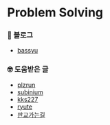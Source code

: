 # Problem Solving

### 📝 블로그
- <a href="https://bassyu.tistory.com/category/PS">
    bassyu
  </a>

### 🤓 도움받은 글
- <a href="https://plzrun.tistory.com/entry/%EC%95%8C%EA%B3%A0%EB%A6%AC%EC%A6%98-%EB%AC%B8%EC%A0%9C%ED%92%80%EC%9D%B4PS-%EC%8B%9C%EC%9E%91%ED%95%98%EA%B8%B0">
    plzrun
  </a>
- <a href="https://subinium.github.io/how-to-study-problem-solving/">
    subinium
  </a>
- <a href="https://blog.naver.com/kks227/220769870195">
    kks227
  </a>
- <a href="https://ryute.tistory.com/33">
    ryute
  </a>
- <a href="https://cafe.naver.com/startdevelopercareer/6">
    판교가는길
  </a>

